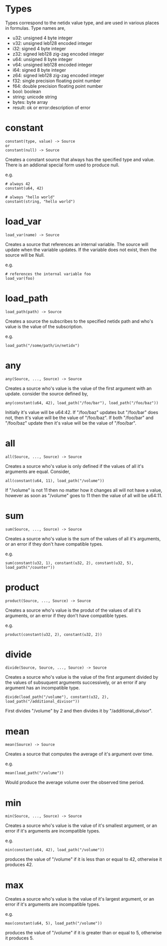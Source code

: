 # Types

Types correspond to the netidx value type, and are used in various
places in formulas. Type names are,

- u32: unsigned 4 byte integer
- v32: unsigned leb128 encoded integer
- i32: signed 4 byte integer
- z32: signed leb128 zig-zag encoded integer
- u64: unsigned 8 byte integer
- v64: unsigned leb128 encoded integer
- i64: signed 8 byte integer
- z64: signed leb128 zig-zag encoded integer
- f32: single precision floating point number
- f64: double precision floating point number
- bool: boolean
- string: unicode string
- bytes: byte array
- result: ok or error:description of error

# constant

```
constant(type, value) -> Source
or
constant(null) -> Source
```

Creates a constant source that always has the specified type and
value. There is an addional special form used to produce null.

e.g.
```
# always 42
constant(u64, 42) 

# always "hello world"
constant(string, "hello world")
```

# load_var

```
load_var(name) -> Source
```

Creates a source that references an internal variable. The source will
update when the variable updates. If the variable does not exist, then
the source will be Null.

e.g.
```
# references the internal variable foo
load_var(foo)
```

# load_path

```
load_path(path) -> Source
```

Creates a source the subscribes to the specified netidx path and who's
value is the value of the subscription.

e.g.
```
load_path("/some/path/in/netidx")
```

# any

```
any(Source, ..., Source) -> Source
```

Creates a source who's value is the value of the first argument with
an update. consider the source defined by,

```
any(constant(u64, 42), load_path("/foo/bar"), load_path("/foo/baz"))
```

Initially it's value will be u64:42. If "/foo/baz" updates but
"/foo/bar" does not, then it's value will be the value of
"/foo/baz". If both "/foo/bar" and "/foo/baz" update then it's value
will be the value of "/foo/bar".

# all

```
all(Source, ..., Source) -> Source
```

Creates a source who's value is only defined if the values of all it's
arguments are equal. Consider,

```
all(constant(u64, 11), load_path("/volume"))
```

If "/volume" is not 11 then no matter how it changes all will not have
a value, however as soon as "/volume" goes to 11 then the value of all
will be u64:11.

# sum

```
sum(Source, ..., Source) -> Source
```

Creates a source who's value is the sum of the values of all it's
arguments, or an error if they don't have compatible types.

e.g.
```
sum(constant(u32, 1), constant(u32, 2), constant(u32, 5), load_path("/counter"))
```

# product

```
product(Source, ..., Source) -> Source
```

Creates a source who's value is the produt of the values of all it's
arguments, or an error if they don't have compatible types.

e.g. 
```
product(constant(u32, 2), constant(u32, 2))
```

# divide

```
divide(Source, Source, ..., Source) -> Source
```

Creates a source who's value is the value of the first argument
divided by the values of subsuquent arguments successively, or an
error if any argument has an incompatible type.

```
divide(load_path("/volume"), constant(u32, 2), load_path("/additional_divisor"))
```

First divides "/volume" by 2 and then divides it by
"/additional_divisor".

# mean

```
mean(Source) -> Source
```

Creates a source that computes the average of it's argument over time.

e.g.
```
mean(load_path("/volume"))
```

Would produce the average volume over the observed time period.

# min

```
min(Source, ..., Source) -> Source
```

Creates a source who's value is the value of it's smallest argument,
or an error if it's arguments are incompatible types.

e.g.
```
min(constant(u64, 42), load_path("/volume"))
```

produces the value of "/volume" if it is less than or equal to 42,
otherwise it produces 42.

# max

Creates a source who's value is the value of it's largest argument, or
an error if it's arguments are incompatible types.

e.g.
```
max(constant(u64, 5), load_path("/volume"))
```

produces the value of "/volume" if it is greater than or equal to 5,
otherwise it produces 5.

